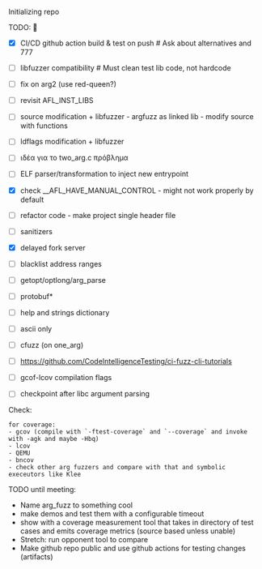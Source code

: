 Initializing repo

TODO:
👑
- [x] CI/CD github action build & test on push # Ask about alternatives and 777
- [ ] libfuzzer compatibility # Must clean test lib code, not hardcode
- [ ] fix on arg2 (use red-queen?)
- [ ] revisit AFL_INST_LIBS
- [ ] source modification + libfuzzer - argfuzz as linked lib - modify source with functions
- [ ] ldflags modification + libfuzzer
- [ ] ιδέα για το two_arg.c πρόβλημα
- [ ] ELF parser/transformation to inject new entrypoint
- [x] check __AFL_HAVE_MANUAL_CONTROL - might not work properly by default


- [ ] refactor code - make project single header file
- [ ] sanitizers
- [x] delayed fork server
- [ ] blacklist address ranges
- [ ] getopt/optlong/arg_parse
- [ ] protobuf*
- [ ] help and strings dictionary
- [ ] ascii only
- [ ] cfuzz (on one_arg)
- [ ] https://github.com/CodeIntelligenceTesting/ci-fuzz-cli-tutorials
- [ ] gcof-lcov compilation flags
- [ ] checkpoint after libc argument parsing

Check:

    for coverage:
    - gcov (compile with `-ftest-coverage` and `--coverage` and invoke with -agk and maybe -Hbq)
    - lcov
    - QEMU
    - bncov
    - check other arg fuzzers and compare with that and symbolic execeutors like Klee


TODO until meeting:
- Name arg_fuzz to something cool
- make demos and test them with a configurable timeout
- show with a coverage measurement tool that takes in directory of test cases and emits coverage metrics (source based unless unable)
- Stretch: run opponent tool to compare
- Make github repo public and use github actions for testing changes (artifacts)